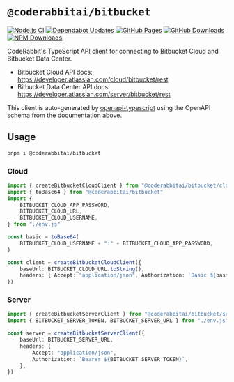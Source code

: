 # `@coderabbitai/bitbucket`

[![Node.js CI](https://github.com/coderabbitai/bitbucket/actions/workflows/node.js.yaml/badge.svg)](https://github.com/coderabbitai/bitbucket/actions/workflows/node.js.yaml) [![Dependabot Updates](https://github.com/coderabbitai/bitbucket/actions/workflows/dependabot/dependabot-updates/badge.svg)](https://github.com/coderabbitai/bitbucket/actions/workflows/dependabot/dependabot-updates) [![GitHub Pages](https://github.com/coderabbitai/bitbucket/actions/workflows/github-pages.yaml/badge.svg)](https://github.com/coderabbitai/bitbucket/actions/workflows/github-pages.yaml) [![GitHub Downloads](https://img.shields.io/github/downloads/coderabbitai/bitbucket/total?logo=github&color=0969da)](https://github.com/coderabbitai/bitbucket/releases) [![NPM Downloads](https://img.shields.io/npm/dt/%40coderabbitai/bitbucket?logo=npm&color=CB3837)](https://www.npmjs.com/package/@coderabbitai/bitbucket)

CodeRabbit's TypeScript API client for connecting to Bitbucket Cloud and Bitbucket Data Center.

- Bitbucket Cloud API docs: <https://developer.atlassian.com/cloud/bitbucket/rest>
- Bitbucket Data Center API docs: <https://developer.atlassian.com/server/bitbucket/rest>

This client is auto-generated by [openapi-typescript](https://github.com/openapi-ts/openapi-typescript) using the OpenAPI schema from the documentation above.

## Usage

```sh
pnpm i @coderabbitai/bitbucket
```

### Cloud

```ts
import { createBitbucketCloudClient } from "@coderabbitai/bitbucket/cloud"
import { toBase64 } from "@coderabbitai/bitbucket"
import {
	BITBUCKET_CLOUD_APP_PASSWORD,
	BITBUCKET_CLOUD_URL,
	BITBUCKET_CLOUD_USERNAME,
} from "./env.js"

const basic = toBase64(
	BITBUCKET_CLOUD_USERNAME + ":" + BITBUCKET_CLOUD_APP_PASSWORD,
)

const client = createBitbucketCloudClient({
	baseUrl: BITBUCKET_CLOUD_URL.toString(),
	headers: { Accept: "application/json", Authorization: `Basic ${basic}` },
})
```

### Server

```ts
import { createBitbucketServerClient } from "@coderabbitai/bitbucket/server"
import { BITBUCKET_SERVER_TOKEN, BITBUCKET_SERVER_URL } from "./env.js"

const server = createBitbucketServerClient({
	baseUrl: BITBUCKET_SERVER_URL,
	headers: {
		Accept: "application/json",
		Authorization: `Bearer ${BITBUCKET_SERVER_TOKEN}`,
	},
})
```
